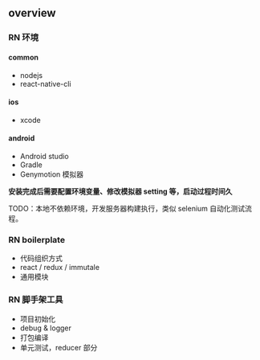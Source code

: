 ## overview 

### RN 环境

#### common

+ nodejs
+ react-native-cli

#### ios

+ xcode

#### android

+ Android studio
+ Gradle
+ Genymotion 模拟器

**安装完成后需要配置环境变量、修改模拟器 setting 等，启动过程时间久**

TODO：本地不依赖环境，开发服务器构建执行，类似 selenium 自动化测试流程。

### RN boilerplate

+ 代码组织方式
+ react / redux / immutale
+ 通用模块

### RN 脚手架工具

+ 项目初始化
+ debug & logger
+ 打包编译
+ 单元测试，reducer 部分
